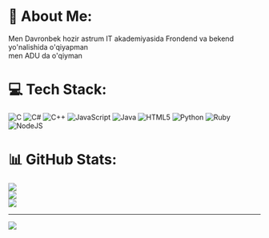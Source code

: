 # 💫 About Me:
Men Davronbek hozir astrum IT akademiyasida Frondend va bekend yo'nalishida  o'qiyapman<br>men ADU da o'qiyman


# 💻 Tech Stack:
![C](https://img.shields.io/badge/c-%2300599C.svg?style=for-the-badge&logo=c&logoColor=white) ![C#](https://img.shields.io/badge/c%23-%23239120.svg?style=for-the-badge&logo=c-sharp&logoColor=white) ![C++](https://img.shields.io/badge/c++-%2300599C.svg?style=for-the-badge&logo=c%2B%2B&logoColor=white) ![JavaScript](https://img.shields.io/badge/javascript-%23323330.svg?style=for-the-badge&logo=javascript&logoColor=%23F7DF1E) ![Java](https://img.shields.io/badge/java-%23ED8B00.svg?style=for-the-badge&logo=openjdk&logoColor=white) ![HTML5](https://img.shields.io/badge/html5-%23E34F26.svg?style=for-the-badge&logo=html5&logoColor=white) ![Python](https://img.shields.io/badge/python-3670A0?style=for-the-badge&logo=python&logoColor=ffdd54) ![Ruby](https://img.shields.io/badge/ruby-%23CC342D.svg?style=for-the-badge&logo=ruby&logoColor=white) ![NodeJS](https://img.shields.io/badge/node.js-6DA55F?style=for-the-badge&logo=node.js&logoColor=white)
# 📊 GitHub Stats:
![](https://github-readme-stats.vercel.app/api?username=2001Davronbek&theme=dark&hide_border=false&include_all_commits=false&count_private=true)<br/>
![](https://github-readme-streak-stats.herokuapp.com/?user=2001Davronbek&theme=dark&hide_border=false)<br/>
![](https://github-readme-stats.vercel.app/api/top-langs/?username=2001Davronbek&theme=dark&hide_border=false&include_all_commits=false&count_private=true&layout=compact)

---
[![](https://visitcount.itsvg.in/api?id=2001Davronbek&icon=0&color=0)](https://visitcount.itsvg.in)

<!-- Proudly created with GPRM ( https://gprm.itsvg.in ) -->
